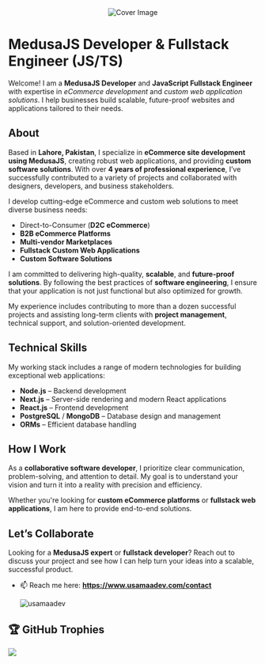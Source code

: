 <div align="center">
  <img 
    src="https://www.usamaadev.com/wp-content/uploads/2024/11/usamaadev.com-cover.png" 
    style="max-width: 100%; height: auto;" 
    alt="Cover Image" 
  />
</div>

<div align="start">
  <h1>MedusaJS Developer & Fullstack Engineer (JS/TS)</h1>
  <p>
    Welcome! I am a <strong>MedusaJS Developer</strong> and <strong>JavaScript Fullstack Engineer</strong> with expertise in 
    <em>eCommerce development</em> and <em>custom web application solutions</em>. I help businesses build scalable, future-proof 
    websites and applications tailored to their needs.
  </p>
  
  <h2>About</h2>
  <p>
    Based in <strong>Lahore, Pakistan</strong>, I specialize in <strong>eCommerce site development using MedusaJS</strong>, 
    creating robust web applications, and providing <strong>custom software solutions</strong>. With over 
    <strong>4 years of professional experience</strong>, I’ve successfully contributed to a variety of projects 
    and collaborated with designers, developers, and business stakeholders.
  </p>
  
  <p>
    I develop cutting-edge eCommerce and custom web solutions to meet diverse business needs:
  </p>
  <ul>
    <li>Direct-to-Consumer (<strong>D2C eCommerce</strong>)</li>
    <li><strong>B2B eCommerce Platforms</strong></li>
    <li><strong>Multi-vendor Marketplaces</strong></li>
    <li><strong>Fullstack Custom Web Applications</strong></li>
    <li><strong>Custom Software Solutions</strong></li>
  </ul>

  <p>
    I am committed to delivering high-quality, <strong>scalable</strong>, and <strong>future-proof solutions</strong>. 
    By following the best practices of <strong>software engineering</strong>, I ensure that your application is not 
    just functional but also optimized for growth.
  </p>
  <p>
    My experience includes contributing to more than a dozen successful projects and assisting long-term clients 
    with <strong>project management</strong>, technical support, and solution-oriented development.
  </p>
  
  <h2>Technical Skills</h2>
  <p>
    My working stack includes a range of modern technologies for building exceptional web applications:
  </p>
  <ul>
    <li><strong>Node.js</strong> – Backend development</li>
    <li><strong>Next.js</strong> – Server-side rendering and modern React applications</li>
    <li><strong>React.js</strong> – Frontend development</li>
    <li><strong>PostgreSQL</strong> / <strong>MongoDB</strong> – Database design and management</li>
    <li><strong>ORMs</strong> – Efficient database handling</li>
  </ul>

  <h2>How I Work</h2>
  <p>
    As a <strong>collaborative software developer</strong>, I prioritize clear communication, problem-solving, and 
    attention to detail. My goal is to understand your vision and turn it into a reality with precision and efficiency.
  </p>
  <p>
    Whether you're looking for <strong>custom eCommerce platforms</strong> or <strong>fullstack web applications</strong>, 
    I am here to provide end-to-end solutions.
  </p>

  <h2>Let’s Collaborate</h2>
  <p>
    Looking for a <strong>MedusaJS expert</strong> or <strong>fullstack developer</strong>? Reach out to discuss your project 
    and see how I can help turn your ideas into a scalable, successful product.
  </p>
</div>

- 📫 Reach me here: **https://www.usamaadev.com/contact** <p align="left"> <img src="https://komarev.com/ghpvc/?username=usamaadev&label=Profile%20views&color=0e75b6&style=flat" alt="usamaadev" /> </p>




## 🏆 GitHub Trophies
![](https://github-profile-trophy.vercel.app/?username=usamaadev&theme=radical&no-frame=false&no-bg=true&margin-w=4)
